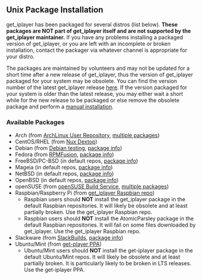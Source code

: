 ## Unix Package Installation

get_iplayer has been packaged for several distros (list below). **These packages are NOT part of get_iplayer itself and are not supported by the get_iplayer maintainer.** If you have any problems installing a packaged version of get_iplayer, or you are left with an incomplete or broken installation, contact the packager via whatever channel is appropriate for your distro.

The packages are maintained by volunteers and may not be updated for a short time after a new release of get_iplayer, thus the version of get_iplayer packaged for your system may be obsolete. You can find the version number of the latest get_iplayer release [here](https://github.com/get-iplayer/get_iplayer/releases). If the version packaged for your system is older than the latest release, you may either wait a short while for the new release to be packaged or else remove the obsolete package and perform a [manual installation](unix).

### Available Packages

- Arch (from [ArchLinux User Repository](https://aur.archlinux.org), [multiple packages](https://aur.archlinux.org/packages/?K=get_iplayer))
- CentOS/RHEL (from [Nux Dextop](http://li.nux.ro/repos.html))
- Debian (from [Debian testing](https://wiki.debian.org/DebianTesting), [package info](https://packages.debian.org/testing/get-iplayer))
- Fedora (from [RPMFusion](http://rpmfusion.org), [package info](http://download1.rpmfusion.org/free/fedora/releases/23/Everything/source/SRPMS/repoview/get_iplayer.html))
- FreeBSD/PC-BSD (in default repos, [package info](https://www.freshports.org/net/get_iplayer/))
- Mageia (in default repos, [package info](https://madb.mageia.org/package/show/application/0/name/get_iplayer))
- NetBSD (in default repos, [package info](http://pkgsrc.se/net/get_iplayer))
- OpenBSD (in default repos, [package info](http://openports.se/multimedia/get_iplayer))
- openSUSE (from [openSUSE Build Service](http://software.opensuse.org), [multiple packages](https://software.opensuse.org/search?q=get_iplayer))
- Raspbian/Raspberry Pi (from [get_iplayer Raspbian repo](http://packages.hedgerows.org.uk))
    - Raspbian users should **NOT** install the get_iplayer package in the default Raspbian repositories. It will likely be obsolete and at least partially broken. Use the get_iplayer Raspbian repo.
    - Raspbian users should **NOT** install the AtomicParsley package in the default Raspbian repositories. It will fail on some files downloaded by get_iplayer. Use the get_iplayer Raspbian repo.
- Slackware (from [SlackBuilds](https://slackbuilds.org), [package info](https://slackbuilds.org/result/?search=get_iplayer&sv=))
- Ubuntu/Mint (from [get-player PPA](https://launchpad.net/~jon-hedgerows/+archive/get-iplayer))
    - Ubuntu/Mint users should **NOT** install the get-iplayer package in the default Ubuntu/Mint repos. It will likely be obsolete and at least partially broken. It is particularly likely to be broken in LTS releases. Use the get-iplayer PPA.
